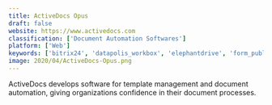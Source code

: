 ```yaml
---
title: ActiveDocs Opus
draft: false 
website: https://www.activedocs.com
classification: ['Document Automation Softwares']
platform: ['Web']
keywords: ['bitrix24', 'datapolis_workbox', 'elephantdrive', 'form_publisher', 'kofax', 'navvia', 'rubrik', 'solarwinds_backup', 'velocity', 'way_we_do', 'windward_studios', 'docalpha', 'xmatters']
image: 2020/04/ActiveDocs-Opus.png
---
```

ActiveDocs develops software for template management and document automation, giving organizations confidence in their document processes.